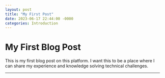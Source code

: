 ```yaml
---
layout: post
title: "My First Post"
date: 2023-06-17 22:44:00 -0000
categories: Introduction
---
```


# My First Blog Post

This is my first blog post on this platform.
I want this to be a place where I can share my experience and knowledge solving technical challenges.

---
